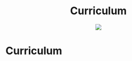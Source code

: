 <h1 align="center"> Curriculum </h1>

<p align="center" width="100%"><img src="../../images/curriculum.png" /></p>

# Curriculum
